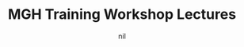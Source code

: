 ---
title: "MGH Training Workshop Lectures"
project_id: 
date: nil
conference_id: ""
presenters:
   - peter_bandettini
summary: "MGH Training Workshop Lectures, Kauai, HI"
file: /assets/presentations/
filename: 
layout: presentation
---